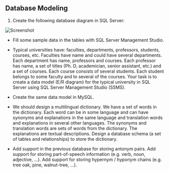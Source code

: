 ## Database Modeling

1. Create the following database diagram in SQL Server:

  ![Screenshot](https://raw.githubusercontent.com/neutrino-git/TelerikAcademy/master/Databases/03.Data-Modeling-and-ER-Diagrams/01.CitizensDB.png)
  
* Fill some sample data in the tables with SQL Server Management Studio.

* Typical universities have: faculties, departments, professors, students, courses, etc. Faculties have name and could have several departments. Each department has name, professors and courses. Each professor has name, a set of titles (Ph. D, academician, senior assistant, etc.) and a set of courses. Each course consists of several students. Each student belongs to some faculty and to several of the courses. Your task is to create a data model (E/R diagram) for the typical university in SQL Server using SQL Server Management Studio (SSMS).

* Create the same data model in MySQL.

* We should design a multilingual dictionary. We have a set of words in the dictionary.
Each word can be in some language and can have synonyms and explanations in the same language and translation words and explanations in several other languages.
The synonyms and translation words are sets of words from the dictionary. The explanations are textual descriptions.
Design a database schema (a set of tables and relationships) to store the dictionary.

* Add support in the previous database for storing antonym pairs.
Add support for storing part-of-speech information (e.g. verb, noun, adjective, ...).
Add support for storing hypernym / hyponym chains (e.g. tree oak, pine, walnut-tree, ...).